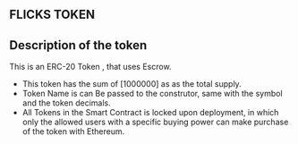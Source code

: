 ## FLICKS TOKEN

## Description  of the token

This is an ERC-20 Token , that uses Escrow.
- This token has the sum of [1000000] as as the total supply.
- Token Name is can Be passed to the construtor, same with the symbol and the token decimals.
- All Tokens in the Smart Contract is locked upon deployment, in which only the allowed users with a specific buying power can make purchase of the token with Ethereum.
  



